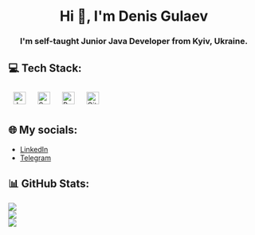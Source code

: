 <h1 align="center">Hi 👋, I'm Denis Gulaev</h1>
<h3 align="center">I'm self-taught Junior Java Developer from Kyiv, Ukraine.</h3>

## 💻 Tech Stack:
<div align="">  
<a href="https://www.java.com/" target="_blank"><img style="margin: 10px" src="https://profilinator.rishav.dev/skills-assets/java-original-wordmark.svg" alt="Java" height="25" /></a>  
<a href="https://docs.spring.io/spring-framework/docs/3.0.x/reference/expressions.html#:~:text=The%20Spring%20Expression%20Language%20(SpEL,and%20basic%20string%20templating%20functionality." target="_blank"><img style="margin: 10px" src="https://profilinator.rishav.dev/skills-assets/springio-icon.svg" alt="Spring" height="25" /></a>  
<a href="https://www.postgresql.org/" target="_blank"><img style="margin: 10px" src="https://profilinator.rishav.dev/skills-assets/postgresql-original-wordmark.svg" alt="PostgreSQL" height="25" /></a>  
<a href="https://github.com/" target="_blank"><img style="margin: 10px" src="https://profilinator.rishav.dev/skills-assets/git-scm-icon.svg" alt="Git" height="25" /></a>  
</div>

## 🌐 My socials:
- [LinkedIn](https://www.linkedin.com/in/denis-sosin-38a029170/)
- [Telegram](https://t.me/gulaevinc)

## 📊 GitHub Stats:
![](https://readme-stats.clckblog.space/?username=Gulaev&theme=tokyonight&hide_border=true&include_all_commits=false&count_private=true)<br/>
![](https://github-readme-streak-stats.herokuapp.com/?user=Gulaev&theme=tokyonight&hide_border=true)<br/>
![](https://readme-stats.clckblog.space/api/top-langs/?username=Gulaev&theme=tokyonight&hide_border=true&include_all_commits=false&count_private=true&layout=compact)


